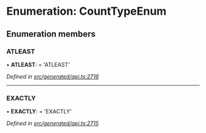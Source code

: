 # Enumeration: CountTypeEnum

## Enumeration members

###  ATLEAST

• **ATLEAST**: =  <any> 'ATLEAST'

*Defined in [src/generated/api.ts:2716](https://github.com/mailslurp/mailslurp-client-ts-js/blob/4ca018b/src/generated/api.ts#L2716)*

___

###  EXACTLY

• **EXACTLY**: =  <any> 'EXACTLY'

*Defined in [src/generated/api.ts:2715](https://github.com/mailslurp/mailslurp-client-ts-js/blob/4ca018b/src/generated/api.ts#L2715)*
